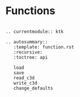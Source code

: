 # Functions

```{eval-rst}

.. currentmodule:: ktk

.. autosummary::
   :template: function.rst
   :recursive:
   :toctree: api

   load
   save
   read_c3d
   write_c3d
   change_defaults

```
